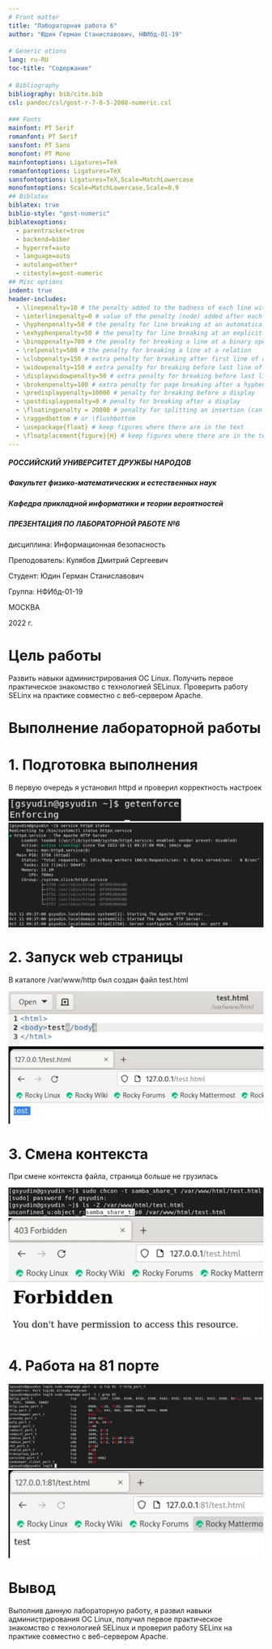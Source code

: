 ```yaml
---
# Front matter
title: "Лабораторная работа 6"
author: "Юдин Герман Станиславович, НФИбд-01-19"

# Generic otions
lang: ru-RU
toc-title: "Содержание"

# Bibliography
bibliography: bib/cite.bib
csl: pandoc/csl/gost-r-7-0-5-2008-numeric.csl

### Fonts
mainfont: PT Serif
romanfont: PT Serif
sansfont: PT Sans
monofont: PT Mono
mainfontoptions: Ligatures=TeX
romanfontoptions: Ligatures=TeX
sansfontoptions: Ligatures=TeX,Scale=MatchLowercase
monofontoptions: Scale=MatchLowercase,Scale=0.9
## Biblatex
biblatex: true
biblio-style: "gost-numeric"
biblatexoptions:
  - parentracker=true
  - backend=biber
  - hyperref=auto
  - language=auto
  - autolang=other*
  - citestyle=gost-numeric
## Misc options
indent: true
header-includes:
  - \linepenalty=10 # the penalty added to the badness of each line within a paragraph (no associated penalty node) Increasing the value makes tex try to have fewer lines in the paragraph.
  - \interlinepenalty=0 # value of the penalty (node) added after each line of a paragraph.
  - \hyphenpenalty=50 # the penalty for line breaking at an automatically inserted hyphen
  - \exhyphenpenalty=50 # the penalty for line breaking at an explicit hyphen
  - \binoppenalty=700 # the penalty for breaking a line at a binary operator
  - \relpenalty=500 # the penalty for breaking a line at a relation
  - \clubpenalty=150 # extra penalty for breaking after first line of a paragraph
  - \widowpenalty=150 # extra penalty for breaking before last line of a paragraph
  - \displaywidowpenalty=50 # extra penalty for breaking before last line before a display math
  - \brokenpenalty=100 # extra penalty for page breaking after a hyphenated line
  - \predisplaypenalty=10000 # penalty for breaking before a display
  - \postdisplaypenalty=0 # penalty for breaking after a display
  - \floatingpenalty = 20000 # penalty for splitting an insertion (can only be split footnote in standard LaTeX)
  - \raggedbottom # or \flushbottom
  - \usepackage{float} # keep figures where there are in the text
  - \floatplacement{figure}{H} # keep figures where there are in the text
---
```


##### РОССИЙСКИЙ УНИВЕРСИТЕТ ДРУЖБЫ НАРОДОВ
##### Факультет физико-математических и естественных наук  
##### Кафедра прикладной информатики и теории вероятностей 
##### ПРЕЗЕНТАЦИЯ ПО ЛАБОРАТОРНОЙ РАБОТЕ №6

дисциплина: Информационная безопасность

Преподователь: Кулябов Дмитрий Сергеевич

Cтудент: Юдин Герман Станиславович

Группа: НФИбд-01-19

МОСКВА

2022 г.

# **Цель работы**

Развить навыки администрирования ОС Linux. Получить первое практическое знакомство с технологией SELinux.
Проверить работу SELinx на практике совместно с веб-сервером Apache.

# **Выполнение лабораторной работы**

# 1. Подготовка выполнения

В первую очередь я установил httpd и проверил корректность настроек

![enforcing](img/1.png "enforcing")
![service httpd status](img/2.png "service httpd status")

# 2. Запуск web страницы

В каталоге /var/www/http был создан файл test.html

![test.html](img/7.png "test.html")
![working web](img/9.png "working web")

# 3. Смена контекста

При смене контекста файла, страница больше не грузилась

![samba context](img/10.png "samba context")
![forbidden](img/11.png "forbidden")

# 4. Работа на 81 порте

![81 port already added](img/12.png "81 port already added")
![web 81 port](img/13.png "web 81 port")

# Вывод
Выполнив данную лабораторную работу, я развил навыки администрирования ОС Linux, получил первое практическое знакомство с технологией SELinux и проверил работу SELinx на практике совместно с веб-сервером Apache.